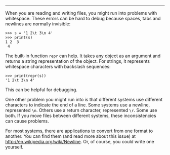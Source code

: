 ---------

When you are reading and writing files, you might run into problems with whitespace. These errors can be hard to debug because spaces, tabs and newlines are normally invisible:

    >>> s = '1 2\t 3\n 4'
    >>> print(s)
    1 2  3
     4

The built-in function <span>`repr`</span> can help. It takes any object as an argument and returns a string representation of the object. For strings, it represents whitespace characters with backslash sequences:

    >>> print(repr(s))
    '1 2\t 3\n 4'

This can be helpful for debugging.

One other problem you might run into is that different systems use different characters to indicate the end of a line. Some systems use a newline, represented `\n`. Others use a return character, represented `\r`. Some use both. If you move files between different systems, these inconsistencies can cause problems.

For most systems, there are applications to convert from one format to another. You can find them (and read more about this issue) at <http://en.wikipedia.org/wiki/Newline>. Or, of course, you could write one yourself.

